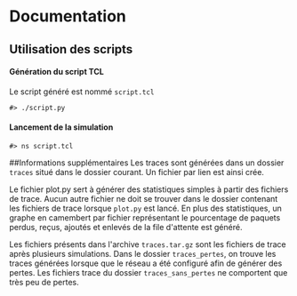 # Documentation

## Utilisation des scripts
#### Génération du script TCL
Le script généré est nommé ```script.tcl```
```
#> ./script.py
```

#### Lancement de la simulation
```
#> ns script.tcl
```

##Informations supplémentaires
Les traces sont générées dans un dossier ```traces``` situé dans le dossier courant. Un fichier par lien est ainsi crée. 

Le fichier plot.py sert à générer des statistiques simples à partir des fichiers de trace. Aucun autre fichier ne doit se trouver dans le dossier contenant les fichiers de trace lorsque ```plot.py``` est lancé. En plus des statistiques, un graphe en camembert par fichier représentant le pourcentage de paquets perdus, reçus, ajoutés et enlevés de la file d'attente est généré.

Les fichiers présents dans l'archive ```traces.tar.gz``` sont les fichiers de trace après plusieurs simulations. Dans le dossier ```traces_pertes```, on trouve les traces générées lorsque que le réseau a été configuré afin de générer des pertes. Les fichiers trace du dossier ```traces_sans_pertes``` ne comportent que très peu de pertes.